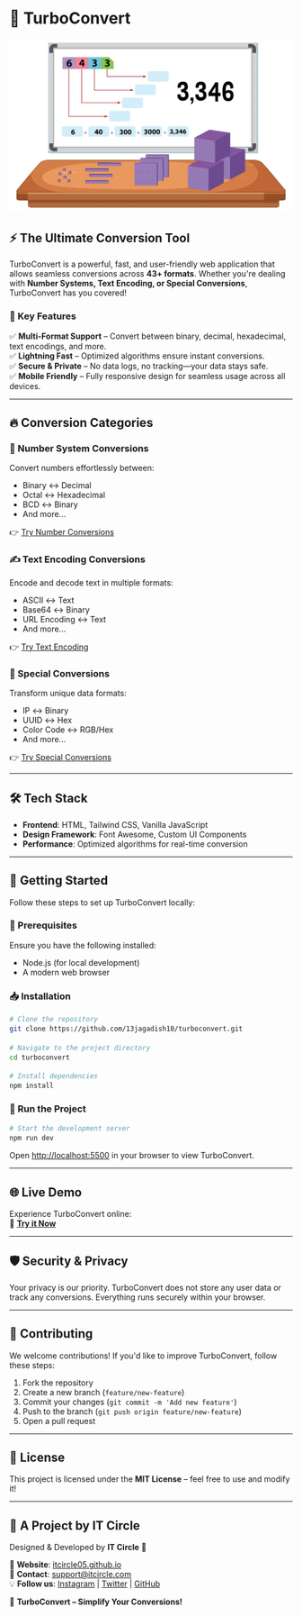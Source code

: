 # 🚀 TurboConvert

![TurboConvert Banner](/assets/carousel/numbering.jpg)

## ⚡ The Ultimate Conversion Tool
TurboConvert is a powerful, fast, and user-friendly web application that allows seamless conversions across **43+ formats**. Whether you're dealing with **Number Systems, Text Encoding, or Special Conversions**, TurboConvert has you covered!

### 🌟 Key Features
✅ **Multi-Format Support** – Convert between binary, decimal, hexadecimal, text encodings, and more.  
✅ **Lightning Fast** – Optimized algorithms ensure instant conversions.  
✅ **Secure & Private** – No data logs, no tracking—your data stays safe.  
✅ **Mobile Friendly** – Fully responsive design for seamless usage across all devices.  

---

## 🔥 Conversion Categories
### 🔢 Number System Conversions
Convert numbers effortlessly between:
- Binary ↔ Decimal
- Octal ↔ Hexadecimal
- BCD ↔ Binary
- And more...

👉 [Try Number Conversions](#)

### ✍️ Text Encoding Conversions
Encode and decode text in multiple formats:
- ASCII ↔ Text
- Base64 ↔ Binary
- URL Encoding ↔ Text
- And more...

👉 [Try Text Encoding](#)

### 🎨 Special Conversions
Transform unique data formats:
- IP ↔ Binary
- UUID ↔ Hex
- Color Code ↔ RGB/Hex
- And more...

👉 [Try Special Conversions](#)

---

## 🛠️ Tech Stack
- **Frontend**: HTML, Tailwind CSS, Vanilla JavaScript
- **Design Framework**: Font Awesome, Custom UI Components
- **Performance**: Optimized algorithms for real-time conversion

---

## 🚀 Getting Started
Follow these steps to set up TurboConvert locally:

### 📌 Prerequisites
Ensure you have the following installed:
- Node.js (for local development)
- A modern web browser

### 📥 Installation
```bash
# Clone the repository
git clone https://github.com/13jagadish10/turboconvert.git

# Navigate to the project directory
cd turboconvert

# Install dependencies
npm install
```

### 🎯 Run the Project
```bash
# Start the development server
npm run dev
```
Open [http://localhost:5500](http://localhost:5500) in your browser to view TurboConvert.

---

## 🌐 Live Demo
Experience TurboConvert online:  
🔗 **[Try it Now](#)**

---

## 🛡️ Security & Privacy
Your privacy is our priority. TurboConvert does not store any user data or track any conversions. Everything runs securely within your browser.

---

## 🤝 Contributing
We welcome contributions! If you'd like to improve TurboConvert, follow these steps:
1. Fork the repository
2. Create a new branch (`feature/new-feature`)
3. Commit your changes (`git commit -m 'Add new feature'`)
4. Push to the branch (`git push origin feature/new-feature`)
5. Open a pull request

---

## 📜 License
This project is licensed under the **MIT License** – feel free to use and modify it!

---

## 🎯 A Project by IT Circle
Designed & Developed by **IT Circle** 🚀

📌 **Website**: [itcircle05.github.io](https://itcircle05.github.io/itcircle/)  
📧 **Contact**: support@itcircle.com  
💡 **Follow us**: [Instagram](https://www.instagram.com/itcircle05/) | [Twitter](https://x.com/ICircle050505) | [GitHub](https://itcircle05.github.io/itcircle)

🚀 **TurboConvert – Simplify Your Conversions!**
